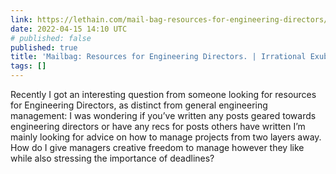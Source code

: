 ```yaml
---
link: https://lethain.com/mail-bag-resources-for-engineering-directors/
date: 2022-04-15 14:10 UTC
# published: false
published: true
title: 'Mailbag: Resources for Engineering Directors. | Irrational Exuberance'
tags: []
---
```


Recently I got an interesting question from someone looking for resources for Engineering Directors, as distinct from general engineering management:
 I was wondering if you’ve written any posts geared towards engineering directors or have any recs for posts others have written I’m mainly looking for advice on how to manage projects from two layers away. How do I give managers creative freedom to manage however they like while also stressing the importance of deadlines?
